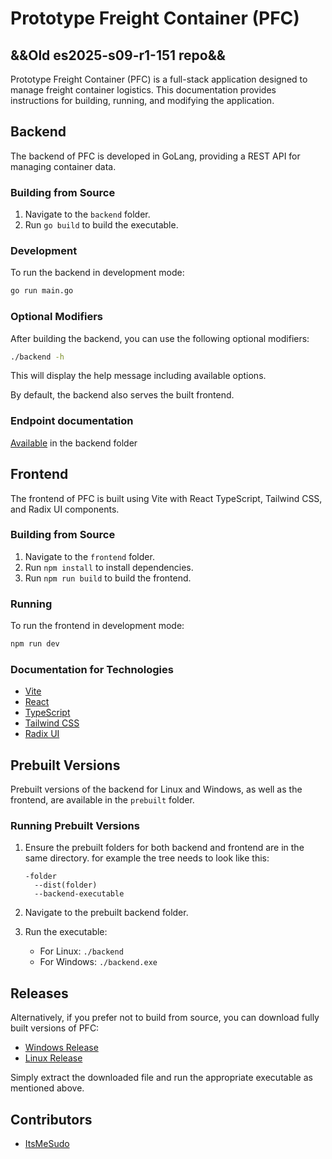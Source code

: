 # Prototype Freight Container (PFC)
## &&Old es2025-s09-r1-151 repo&&

Prototype Freight Container (PFC) is a full-stack application designed to manage freight container logistics. This documentation provides instructions for building, running, and modifying the application. 

## Backend

The backend of PFC is developed in GoLang, providing a REST API for managing container data. 

### Building from Source

1. Navigate to the `backend` folder.
2. Run `go build` to build the executable.

### Development

To run the backend in development mode:

```bash
go run main.go
```

### Optional Modifiers

After building the backend, you can use the following optional modifiers:

```bash
./backend -h
```

This will display the help message including available options.

By default, the backend also serves the built frontend.

### Endpoint documentation
[Available](https://github.com/ItsMeSudo/es2025-s09-r1-151/blob/main/backend/README.md) in the backend folder

## Frontend

The frontend of PFC is built using Vite with React TypeScript, Tailwind CSS, and Radix UI components.

### Building from Source

1. Navigate to the `frontend` folder.
2. Run `npm install` to install dependencies.
3. Run `npm run build` to build the frontend.

### Running

To run the frontend in development mode:

```bash
npm run dev
```

### Documentation for Technologies

- [Vite](https://vitejs.dev/)
- [React](https://reactjs.org/docs/getting-started.html)
- [TypeScript](https://www.typescriptlang.org/docs/)
- [Tailwind CSS](https://tailwindcss.com/docs)
- [Radix UI](https://www.radix-ui.com/)

## Prebuilt Versions

Prebuilt versions of the backend for Linux and Windows, as well as the frontend, are available in the `prebuilt` folder.

### Running Prebuilt Versions

1. Ensure the prebuilt folders for both backend and frontend are in the same directory.
   for example the tree needs to look like this:
    ```
    -folder
      --dist(folder)
      --backend-executable
    ```
3. Navigate to the prebuilt backend folder.
4. Run the executable:

   - For Linux: `./backend`
   - For Windows: `./backend.exe`

## Releases

Alternatively, if you prefer not to build from source, you can download fully built versions of PFC:

- [Windows Release](https://github.com/ItsMeSudo/es2025-s09-r1-151/releases/download/v1.0.0/windows.rar)
- [Linux Release](https://github.com/ItsMeSudo/es2025-s09-r1-151/releases/download/v1.0.0/linux.rar)

Simply extract the downloaded file and run the appropriate executable as mentioned above.

## Contributors

- [ItsMeSudo](https://github.com/ItsMeSudo)

